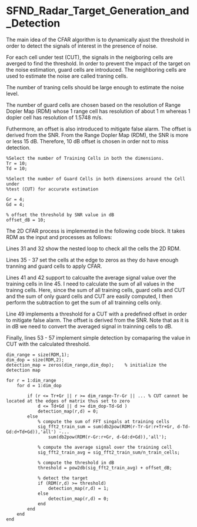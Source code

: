 # SFND_Radar_Target_Generation_and_Detection

The main idea of the CFAR algorithm is to dynamically ajust the threshold in order to detect the signals of interest in the presence of noise. 

For each cell under test (CUT), the signals in the neigboring cells are averged to find the threshold. In order to prevent the impact of the target on the noise estimation, guard cells are introduced. The neighboring cells are used to estimate the noise are called traning cells.

The number of traning cells should be large enough to estimate the noise level.

The number of guard cells are chosen based on the resolution of Range Dopler Map (RDM) whose 1 range cell has resolution of about 1 m whereas 1 dopler cell has resolution of 1.5748 m/s. 

Futhermore, an offset is also introduced to mitigate false alarm. The offset is derived from the SNR. From the Range Dopler Map (RDM), the SNR is more or less 15 dB. Therefore, 10 dB offset is chosen in order not to miss detection.

```
%Select the number of Training Cells in both the dimensions. 
Tr = 10;
Td = 10;

%Select the number of Guard Cells in both dimensions around the Cell under 
%test (CUT) for accurate estimation

Gr = 4;
Gd = 4;

% offset the threshold by SNR value in dB
offset_dB = 10;
```

The 2D CFAR process is implemented in the following code block.
It takes RDM as the input and processes as follows:

Lines 31 and 32 show the nested loop to check all the cells the 2D RDM.

Lines 35 - 37 set the cells at the edge to zeros as they do have enough tranning and guard cells to apply CFAR.

Lines 41 and 42 support to calcualte the average signal value over the training cells in line 45. I need to calculate the sum of all values in the trainng cells. Here, since the sum of all training cells, guard cells and CUT and the sum of only guard cells and CUT are easily computed, I then perform the subtraction to get the sum of all trainning cells only. 

Line 49 implements a threshold for a CUT with a predefined offset in order to mitigate false alarm. The offset is derived from the SNR. Note that as it is in dB we need to convert the averaged signal in trainning cells to dB.

Finally, lines 53 - 57 implement simple detection by comaparing the value in CUT with the calculated threshold.

```
dim_range = size(RDM,1);
dim_dop = size(RDM,2);
detection_map = zeros(dim_range,dim_dop);    % initialize the detection map

for r = 1:dim_range
    for d = 1:dim_dop
        
        if (r <= Tr+Gr || r >= dim_range-Tr-Gr || ... % CUT cannot be located at the edges of matrix thus set to zero
            d <= Td+Gd || d >= dim_dop-Td-Gd )
            detection_map(r,d) = 0;
        else
            % compute the sum of FFT singals at training cells 
            sig_fft2_train_sum = sum(db2pow(RDM(r-Tr-Gr:r+Tr+Gr, d-Td-Gd:d+Td+Gd)),'all') -...
                sum(db2pow(RDM(r-Gr:r+Gr, d-Gd:d+Gd)),'all');
            
            % compute the average signal over the training cell
            sig_fft2_train_avg = sig_fft2_train_sum/n_train_cells;
            
            % compute the threshold in dB
            threshold = pow2db(sig_fft2_train_avg) + offset_dB;
            
            % detect the target
            if (RDM(r,d) >= threshold)
                detection_map(r,d) = 1;
            else
                detection_map(r,d) = 0;
            end
        end
    end   
end
```
